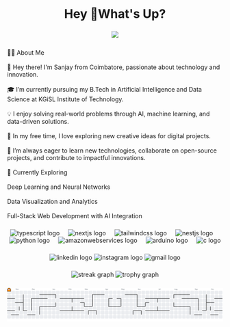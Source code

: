 <h1 align="center">Hey 👋What's Up?</h1>

###

<div align="center">
  <img height="300" src="https://beam-images.warnermediacdn.com/BEAM_LWM_DELIVERABLES/dfa50804-e6f6-4fa2-a732-693dbc50527b/37082735-6715-11ef-96ad-02805d6a02df?host=wbd-images.prod-vod.h264.io&partner=beamcom"  />
</div>

###

<p align="left">👨‍💻 About Me<br><br>👋 Hey there! I'm Sanjay from Coimbatore, passionate about technology and innovation.<br><br>🎓 I’m currently pursuing my B.Tech in Artificial Intelligence and Data Science at KGiSL Institute of Technology.<br><br>💡 I enjoy solving real-world problems through AI, machine learning, and data-driven solutions.<br><br>🎨 In my free time, I love exploring new creative ideas for digital projects.<br><br>🚀 I’m always eager to learn new technologies, collaborate on open-source projects, and contribute to impactful innovations.<br><br>🌱 Currently Exploring<br><br>Deep Learning and Neural Networks<br><br>Data Visualization and Analytics<br><br>Full-Stack Web Development with AI Integration</p>

###

<div align="center">
  <img src="https://skillicons.dev/icons?i=ts" height="60" alt="typescript logo"  />
  <img width="12" />
  <img src="https://skillicons.dev/icons?i=nextjs" height="60" alt="nextjs logo"  />
  <img width="12" />
  <img src="https://skillicons.dev/icons?i=tailwind" height="60" alt="tailwindcss logo"  />
  <img width="12" />
  <img src="https://skillicons.dev/icons?i=nestjs" height="60" alt="nestjs logo"  />
  <img width="12" />
  <img src="https://skillicons.dev/icons?i=py" height="60" alt="python logo"  />
  <img width="12" />
  <img src="https://skillicons.dev/icons?i=aws" height="60" alt="amazonwebservices logo"  />
  <img width="12" />
  <img src="https://cdn.jsdelivr.net/gh/devicons/devicon/icons/arduino/arduino-original.svg" height="60" alt="arduino logo"  />
  <img width="12" />
  <img src="https://cdn.jsdelivr.net/gh/devicons/devicon/icons/c/c-original.svg" height="60" alt="c logo"  />
</div>

###

<div align="center">
  <img src="https://img.shields.io/static/v1?message=LinkedIn&logo=linkedin&label=&color=0077B5&logoColor=white&labelColor=&style=for-the-badge" height="25" alt="linkedin logo"  />
  <img src="https://img.shields.io/static/v1?message=Instagram&logo=instagram&label=&color=E4405F&logoColor=white&labelColor=&style=for-the-badge" height="25" alt="instagram logo"  />
  <img src="https://img.shields.io/static/v1?message=Gmail&logo=gmail&label=&color=D14836&logoColor=white&labelColor=&style=for-the-badge" height="25" alt="gmail logo"  />
</div>

###

<div align="center">
  <img src="https://streak-stats.demolab.com?user=sanjays2007&locale=en&mode=daily&theme=dracula&hide_border=false&border_radius=5&order=3" height="150" alt="streak graph"  />
  <img src="https://github-profile-trophy.vercel.app?username=sanjays2007&theme=dracula&column=-1&row=1&margin-w=8&margin-h=8&no-bg=false&no-frame=false&order=4" height="150" alt="trophy graph"  />
</div>

###

<picture>
  <source media="(prefers-color-scheme: dark)" srcset="https://raw.githubusercontent.com/sanjays2007/sanjays2007/output/pacman-contribution-graph-dark.svg">
  <source media="(prefers-color-scheme: light)" srcset="https://raw.githubusercontent.com/sanjays2007/sanjays2007/output/pacman-contribution-graph.svg">
  <img alt="pacman contribution graph" src="https://raw.githubusercontent.com/sanjays2007/sanjays2007/output/pacman-contribution-graph.svg">
</picture>

###
